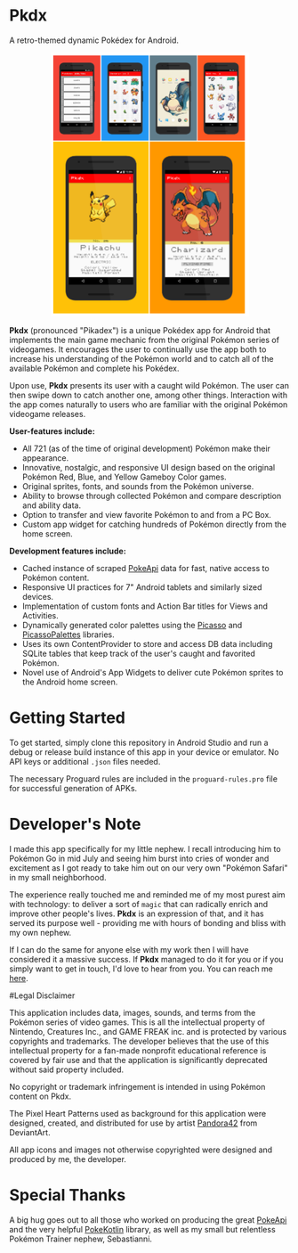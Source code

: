# Pkdx
A retro-themed dynamic Pokédex for Android.

<p align="center">
<a href="https://github.com/do-adams/Pkdx"><img src="/Pkdx_Poster.png" height="473" width="357"></a>
</p>

<b>Pkdx</b> (pronounced "Pikadex") is a unique Pokédex app for Android that implements the main game mechanic from the original Pokémon series of videogames. It encourages the user to continually use the app both to increase his understanding of the Pokémon world and to catch all of the available Pokémon and complete his Pokédex.

Upon use, <b>Pkdx</b> presents its user with a caught wild Pokémon. The user can then swipe down to catch another one, among other things. Interaction with the app comes naturally to users who are familiar with the original Pokémon videogame releases.

<b>User-features include:</b>

* All 721 (as of the time of original development) Pokémon make their appearance.
* Innovative, nostalgic, and responsive UI design based on the original Pokémon Red, Blue, and Yellow Gameboy Color games.
* Original sprites, fonts, and sounds from the Pokémon universe.
* Ability to browse through collected Pokémon and compare description and ability data.
* Option to transfer and view favorite Pokémon to and from a PC Box.
* Custom app widget for catching hundreds of Pokémon directly from the home screen.

<b>Development features include:</b>

* Cached instance of scraped [PokeApi](http://pokeapi.co/) data for fast, native access to Pokémon content.
* Responsive UI practices for 7" Android tablets and similarly sized devices.
* Implementation of custom fonts and Action Bar titles for Views and Activities.
* Dynamically generated color palettes using the [Picasso](https://github.com/square/picasso) and [PicassoPalettes](https://github.com/florent37/PicassoPalette) libraries.
* Uses its own ContentProvider to store and access DB data including SQLite tables that keep track of the user's caught and favorited Pokémon.
* Novel use of Android's App Widgets to deliver cute Pokémon sprites to the Android home screen.

# Getting Started

To get started, simply clone this repository in Android Studio and run a debug or release build instance of this app in your device or emulator. No API keys or additional `.json` files needed.

The necessary Proguard rules are included in the `proguard-rules.pro` file for successful generation of APKs.

# Developer's Note

I made this app specifically for my little nephew. I recall introducing him to Pokémon Go in mid July and seeing him burst into cries of wonder and excitement as I got ready to take him out on our very own "Pokémon Safari" in my small neighborhood.

The experience really touched me and reminded me of my most purest aim with technology: to deliver a sort of `magic` that can radically enrich and improve other people's lives. <b>Pkdx</b> is an expression of that, and it has served its purpose well - providing me with hours of bonding and bliss with my own nephew.

If I can do the same for anyone else with my work then I will have considered it a massive success. If <b>Pkdx</b> managed to do it for you or if you simply want to get in touch, I'd love to hear from you. You can reach me [here](https://mianlabs.com/contact/).

#Legal Disclaimer

This application includes data, images, sounds, and terms from the Pokémon series of video games. This is all the intellectual property of Nintendo, Creatures Inc., and GAME FREAK inc. and is protected by various copyrights and trademarks. The developer believes that the use of this intellectual property for a fan-made nonprofit educational reference is covered by fair use and that the application is significantly deprecated without said property included. 

No copyright or trademark infringement is intended in using Pokémon content on Pkdx. 

The Pixel Heart Patterns used as background for this application were designed, created, and distributed for use by artist [Pandora42](http://pandora42.deviantart.com/art/Pixel-Heart-Patterns-for-PS-257343227) from DeviantArt.

All app icons and images not otherwise copyrighted were designed and produced by me, the developer.

# Special Thanks

A big hug goes out to all those who worked on producing the great [PokeApi](http://pokeapi.co/) and the very helpful [PokeKotlin](https://github.com/PokeAPI/pokekotlin) library, as well as my small but relentless Pokémon Trainer nephew, Sebastianni. 
